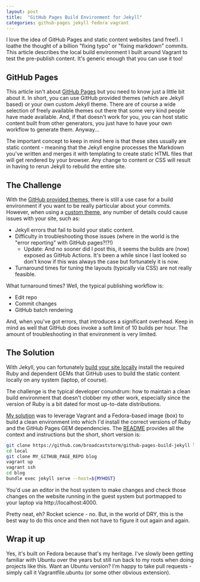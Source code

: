 ```yaml
---
layout: post
title:  "GitHub Pages Build Environment for Jekyll"
categories: github-pages jekyll fedora vagrant
---
```


I love the idea of GitHub Pages and static content websites (and free!).
I loathe the thought of a billion "fixing typo" or "fixing markdown"
commits.  This article describes the local build environment I built
around Vagrant to test the pre-publish content. It's generic enough
that you can use it too!

## GitHub Pages

This article isn't about
[GitHub Pages](https://docs.github.com/en/pages/getting-started-with-github-pages/about-github-pages)
but you need to know just a little bit about it. In short, you can use
GitHub provided themes (which are Jekyll based) or your own custom Jekyll
theme.  There are of course a wide selection of freely available themes
out there that some very kind people have made available. And, if that
doesn't work for you, you can host static content built from other
generators, you just have to have your own workflow to generate them.
Anyway...

The important concept to keep in mind here is that these sites
usually are static content - meaning that the Jekyll engine processes
the Markdown you've written and merges it with templating to create
static HTML files that will get rendered by your browser. Any change
to content or CSS will result in having to rerun Jekyll to rebuild
the entire site.

## The Challenge

With the [GitHub provided themes](https://pages.github.com/themes/),
there is still a use case for a build environment if you want to be
really particular about your commits. However, when using a
[custom theme](https://docs.github.com/en/pages/setting-up-a-github-pages-site-with-jekyll/adding-a-theme-to-your-github-pages-site-using-jekyll),
any number of details could cause issues with your site, such as:

- Jekyll errors that fail to build your static content.
- Difficulty in troubleshooting those issues (where in the world is
the "error reporting" with GitHub pages?!?!)
    - Update: And no sooner did I post this, it seems the builds are
(now) exposed as GitHub Actions. It's been a while since I last looked
so don't know if this was always the case but fortunately it is now.
- Turnaround times for tuning the layouts (typically via CSS) are
not really feasible.

What turnaround times?  Well, the typical publishing workflow is:

- Edit repo
- Commit changes
- GitHub batch rendering

And, when you've got errors, that introduces a significant overhead.
Keep in mind as well that GitHub does invoke a soft limit of 10 builds
per hour. The amount of troubleshooting in that environment is very limited.

## The Solution

With Jekyll, you can fortunately
[build your site locally](https://docs.github.com/en/pages/setting-up-a-github-pages-site-with-jekyll/testing-your-github-pages-site-locally-with-jekyll)
install the required Ruby and dependent GEMs that GitHub uses to build the
static content locally on any system (laptop, of course).

The challenge is the typical developer conundrum: how to maintain a clean
build environment that doesn't clobber my other work, especially since the
version of Ruby is a bit dated for most up-to-date distributions.

[My solution](https://github.com/broadcaststorm/github-pages-build-jekyll)
was to leverage Vagrant and a Fedora-based image (box) to build a clean
environment into which I'd install the correct versions of Ruby and the
GitHub Pages GEM dependencies.  The
[README](https://github.com/broadcaststorm/github-pages-build-jekyll)
provides all the context and instructions but the short, short version
is:

```bash
git clone https://github.com/broadcaststorm/github-pages-build-jekyll local
cd local
git clone MY_GITHUB_PAGE_REPO blog
vagrant up
vagrant ssh
cd blog
bundle exec jekyll serve --host=${MYHOST}
```

You'd use an editor in the host system to make changes and check those
changes on the website running in the guest system but portmapped to
your laptop via http://localhost:4000.

Pretty neat, eh?  Rocket science - no.  But, in the world of DRY, this
is the best way to do this once and then not have to figure it out
again and again.

## Wrap it up

Yes, it's built on Fedora because that's my heritage. I've slowly been
getting familiar with Ubuntu over the years but still run back to my
roots when doing projects like this.  Want an Ubuntu version?  I'm
happy to take pull requests - simply call it Vagrantfile.ubuntu (or
some other obvious extension).
